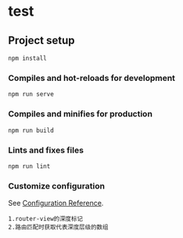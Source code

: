 # test

## Project setup
```
npm install
```

### Compiles and hot-reloads for development
```
npm run serve
```

### Compiles and minifies for production
```
npm run build
```

### Lints and fixes files
```
npm run lint
```

### Customize configuration
See [Configuration Reference](https://cli.vuejs.org/config/).



<!-- router-view 嵌套 -->
    1.router-view的深度标记
    2.路由匹配时获取代表深度层级的数组
<!-- vuex模块化 -->
